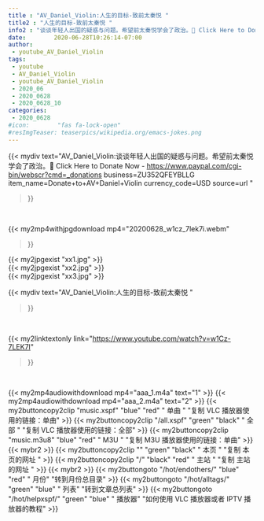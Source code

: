 ```yaml
---
title : "AV_Daniel_Violin:人生的目标-致前太秦悦 "
title2 : "人生的目标-致前太秦悦 "
info2 : "谈谈年轻人出国的疑惑与问题。希望前太秦悦学会了政治。📌 Click Here to Donate Now - https://www.paypal.com/cgi-bin/webscr?cmd=_donations business=ZU352QFEYBLLG item_name=Donate+to+AV+Daniel+Violin currency_code=USD source=url "
date:        2020-06-28T10:26:14-07:00
author:
 - youtube_AV_Daniel_Violin
tags:
 - youtube
 - AV_Daniel_Violin
 - youtube_AV_Daniel_Violin
 - 2020_06
 - 2020_0628
 - 2020_0628_10
categories:
 - 2020_0628
#icon:        "fas fa-lock-open"
#resImgTeaser: teaserpics/wikipedia.org/emacs-jokes.png
---
```


{{< mydiv text="AV_Daniel_Violin:谈谈年轻人出国的疑惑与问题。希望前太秦悦学会了政治。📌 Click Here to Donate Now - https://www.paypal.com/cgi-bin/webscr?cmd=_donations business=ZU352QFEYBLLG item_name=Donate+to+AV+Daniel+Violin currency_code=USD source=url "
>}}
<br>


{{< my2mp4withjpgdownload mp4="20200628_w1cz_7lek7i.webm"
>}}

{{< my2jpgexist "xx1.jpg" >}}<br>
{{< my2jpgexist "xx2.jpg" >}}<br>
{{< my2jpgexist "xx3.jpg" >}}<br>



{{< mydiv text="AV_Daniel_Violin:人生的目标-致前太秦悦 "
>}}
<br>

{{< my2linktextonly link="https://www.youtube.com/watch?v=w1Cz-7LEK7I"
>}}


<br>

{{< my2mp4audiowithdownload mp4="aaa_1.m4a"    text="1" >}}
{{< my2mp4audiowithdownload mp4="aaa_2.m4a"    text="2" >}}
{{< my2buttoncopy2clip "music.xspf"        "blue"   "red"    " 单曲 "  "复制 VLC 播放器使用的链接：单曲" >}} {{< my2buttoncopy2clip "/all.xspf"         "green"  "black"  " 全部 "  "复制 VLC 播放器使用的链接：全部" >}} {{< my2buttoncopy2clip "music.m3u8"        "blue"   "red"    " M3U  "    "复制 M3U 播放器使用的链接：单曲" >}} {{< mybr2 >}} {{< my2buttoncopy2clip ""                  "green"  "black"  " 本页 "    "复制 本页的网址 " >}} {{< my2buttoncopy2clip "/"                 "black"  "red"    " 主站 "    "复制 主站的网址 " >}} {{< mybr2 >}} {{< my2buttongoto      "/hot/endothers/"   "blue"   "red"    " 月份"   "转到月份总目录" >}} {{< my2buttongoto      "/hot/alltags/"     "green"  "blue"   " 列表"   "转到文章总列表" >}} {{< my2buttongoto      "/hot/helpxspf/"    "green"  "blue"   " 播放器" "如何使用 VLC 播放器或者 IPTV 播放器的教程" >}} 

